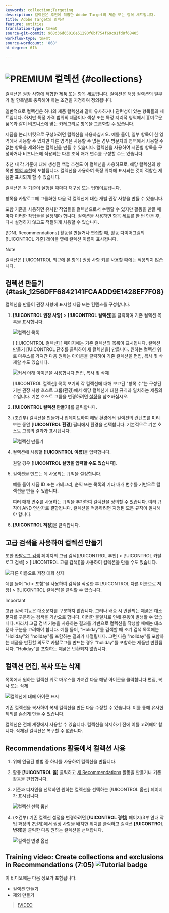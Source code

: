 ```yaml
---
keywords: collection;Targeting
description: 컬렉션은 추천에 적합한 Adobe Target의 제품 또는 항목 세트입니다.
title: Adobe Target의 컬렉션
feature: entities
translation-type: tm+mt
source-git-commit: 968d36d65016e51290f6bf754f69c91fd8f68405
workflow-type: tm+mt
source-wordcount: '868'
ht-degree: 61%

---
```



# ![PREMIUM](/help/assets/premium.png) 컬렉션 {#collections}

컬렉션은 권장 사항에 적합한 제품 또는 항목 세트입니다. 컬렉션은 해당 컬렉션의 일부가 될 항목별로 충족해야 하는 조건을 지정하여 정의됩니다.

일반적으로 컬렉션은 하나의 제품 컬렉션과 같이 유사하거나 관련성이 있는 항목들의 세트입니다. 하지만 특정 가격 범위의 제품이나 색상 또는 특정 지리적 영역에서 흥미로운 품목과 같이 비즈니스에 맞는 카테고리로 항목을 그룹화할 수 있습니다.

제품을 논리 버킷으로 구성하려면 컬렉션을 사용하십시오. 예를 들어, 일부 항목이 한 영역에서 사용할 수 있지만 다른 영역은 사용할 수 없는 경우 방문자의 영역에서 사용할 수 없는 항목을 제외하는 컬렉션을 만들 수 있습니다. 컬렉션을 사용하여 시즌별 항목을 구성하거나 비즈니스에 적용되는 다른 조직 매개 변수를 구성할 수도 있습니다.

추천 내 각 기준에 대해 생성된 백업 추천도 이 컬렉션을 사용하므로, 해당 컬렉션의 항목만 [백업 추천](/help/c-recommendations/c-algorithms/backup-recs.md)에 포함됩니다. 컬렉션을 사용하여 특정 위치에 표시되는 것이 적합한 제품만 표시되게 할 수 있습니다.

컬렉션은 각 기준이 실행될 때마다 재구성 또는 업데이트됩니다.

항목을 카탈로그에 그룹화한 다음 각 컬렉션에 대한 개별 권장 사항을 만들 수 있습니다.

포함 기준을 사용하면 유사한 작업들을 컬렉션으로서 수행할 수 있지만 활동을 만들 때마다 이러한 작업들을 설정해야 합니다. 컬렉션을 사용하면 항목 세트를 한 번 만든 후, 다시 설정하지 않고도 적절하게 사용할 수 있습니다.

[!DNL Recommendations] 활동을 만들거나 편집할 때, 활동 다이어그램의 [!UICONTROL 기준] 레이블 옆에 컬렉션 이름이 표시됩니다.

>[!NOTE]
>
>컬렉션은 [!UICONTROL 최근에 본 항목] 권장 사항 키를 사용할 때에는 적용되지 않습니다.

## 컬렉션 만들기 {#task_1256DFF6842141FCAADD9E1428EF7F08}

컬렉션을 만들어 권장 사항에 표시할 제품 또는 컨텐츠를 구성합니다.

1. **[!UICONTROL 권장 사항]** > **[!UICONTROL 컬렉션]**&#x200B;을 클릭하여 기존 컬렉션 목록을 표시합니다.

   ![컬렉션 목록](assets/collections_list.png)

   [ [!UICONTROL 컬렉션] ] 페이지에는 기존 컬렉션의 목록이 표시됩니다. 컬렉션 만들기 [!UICONTROL 단추를 클릭하여 새 컬렉션을] 만듭니다. 원하는 컬렉션 위로 마우스를 가져간 다음 원하는 아이콘을 클릭하여 기존 컬렉션을 편집, 복사 및 삭제할 수도 있습니다.

   ![커서 아래 아이콘을 사용합니다.편집, 복사 및 삭제](/help/c-recommendations/c-products/assets/hover-icons.png)

   [!UICONTROL 컬렉션][](/help/administrating-target/hosts.md) 목록 보기의 각 컬렉션에 대해 보고된 &quot;항목 수&quot;는 구성된 기본 권장 사항 호스트 그룹(환경)에서 해당 컬렉션에 대한 규칙과 일치하는 제품의 수입니다. 기본 호스트 그룹을 변경하려면 [설정](/help/c-recommendations/plan-implement.md#concept_C1E1E2351413468692D6C21145EF0B84)을 참조하십시오.

1. **[!UICONTROL 컬렉션 만들기]**&#x200B;를 클릭합니다.

1. (조건부) 컬렉션을 만들거나 업데이트하여 해당 환경에서 컬렉션의 컨텐츠를 미리 보는 동안 **[!UICONTROL 환경]** 필터에서 환경을 선택합니다. 기본적으로 기본 호스트 그룹의 결과가 표시됩니다.

   ![컬렉션 만들기](/help/c-recommendations/c-products/assets/CreateCollection.png)

1. 컬렉션에 사용할 **[!UICONTROL 이름]**&#x200B;을 입력합니다.

   원할 경우 **[!UICONTROL 설명을 입력할 수도 있습니다]**.

1. 컬렉션을 만드는 데 사용되는 규칙을 설정합니다.

   예를 들어 제품 ID 또는 카테고리, 순익 또는 목록의 기타 매개 변수를 기반으로 컬렉션을 만들 수 있습니다.

   여러 매개 변수를 사용하는 규칙을 추가하여 컬렉션을 정의할 수 있습니다. 여러 규칙이 AND 연산자로 결합됩니다. 컬렉션을 적용하려면 지정된 모든 규칙이 일치해야 합니다.

1. **[!UICONTROL 저장]**&#x200B;을 클릭합니다.

## 고급 검색을 사용하여 컬렉션 만들기

또한 [카탈로그 검색](/help/c-recommendations/c-products/catalog-search.md#save-as) 페이지의 고급 검색([!UICONTROL 추천] > [!UICONTROL 카탈로그 검색] > [!UICONTROL 고급 검색])을 사용하여 컬렉션을 만들 수도 있습니다.

![다른 이름으로 저장 대화 상자](/help/c-recommendations/c-products/assets/save-as.png)

예를 들어 &quot;id > 포함&quot;을 사용하여 검색을 작성한 후 [!UICONTROL 다른 이름으로 저장] > [!UICONTROL 컬렉션]을 클릭할 수 있습니다.

>[!IMPORTANT]
>
>고급 검색 기능은 대소문자를 구분하지 않습니다. 그러나 배송 시 반환되는 제품은 대소문자를 구분하는 검색을 기반으로 합니다. 이러한 불일치로 인해 혼동이 발생할 수 있습니다. 따라서 고급 검색 기능을 사용하는 결과를 기반으로 컬렉션을 작성할 때에는 대소문자 구분을 고려해야 합니다. 예를 들어, &quot;Holiday&quot;를 검색할 때 초기 검색 목록에는 &quot;Holiday&quot;와 &quot;holiday&quot;를 포함하는 결과가 나열됩니다. 그런 다음 &quot;holiday&quot;를 포함하는 제품을 반환할 의도로 카탈로그를 만드는 경우 &quot;holiday&quot;를 포함하는 제품만 반환됩니다. &quot;Holiday&quot;를 포함하는 제품은 반환되지 않습니다. 

## 컬렉션 편집, 복사 또는 삭제

목록에서 원하는 컬렉션 위로 마우스를 가져간 다음 해당 아이콘을 클릭합니다.편집, 복사 또는 삭제

![컬렉션에 대해 아이콘 표시](/help/c-recommendations/c-products/assets/hover-collections.png)

기존 컬렉션을 복사하여 복제 컬렉션을 만든 다음 수정할 수 있습니다. 이를 통해 유사한 제외를 손쉽게 만들 수 있습니다.

컬렉션은 전체 계정에서 사용할 수 있습니다. 컬렉션을 삭제하기 전에 이를 고려해야 합니다. 삭제된 컬렉션은 복구할 수 없습니다.

## Recommendations 활동에서 컬렉션 사용

1. 위에 언급된 방법 중 하나를 사용하여 컬렉션을 만듭니다.

1. 활동 **[!UICONTROL 을]** 클릭하고 [새 Recommendations](/help/c-recommendations/t-create-recs-activity/create-recs-activity.md) 활동을 만들거나 기존 활동을 편집합니다.

1. 기준과 디자인을 선택하면 원하는 컬렉션을 선택하는 [!UICONTROL 옵션] 페이지가 표시됩니다.

   ![컬렉션 선택 옵션](/help/c-recommendations/c-products/assets/choose-collection.png)

1. (조건부) 기존 컬렉션 설정을 변경하려면 **[!UICONTROL 경험]** 페이지(3부 안내 작업 과정의 2단계)에서 권장 사항을 배치한 위치를 클릭하고 컬렉션 **[!UICONTROL 변경]**&#x200B;을 클릭한 다음 원하는 컬렉션을 선택합니다.

   ![컬렉션 변경 옵션](/help/c-recommendations/c-products/assets/change-collection.png)

## Training video: Create collections and exclusions in Recommendations (7:05) ![Tutorial badge](/help/assets/tutorial.png)

이 비디오에는 다음 정보가 포함됩니다.

* 컬렉션 만들기
* 제외 만들기

>[!VIDEO](https://video.tv.adobe.com/v/27689)